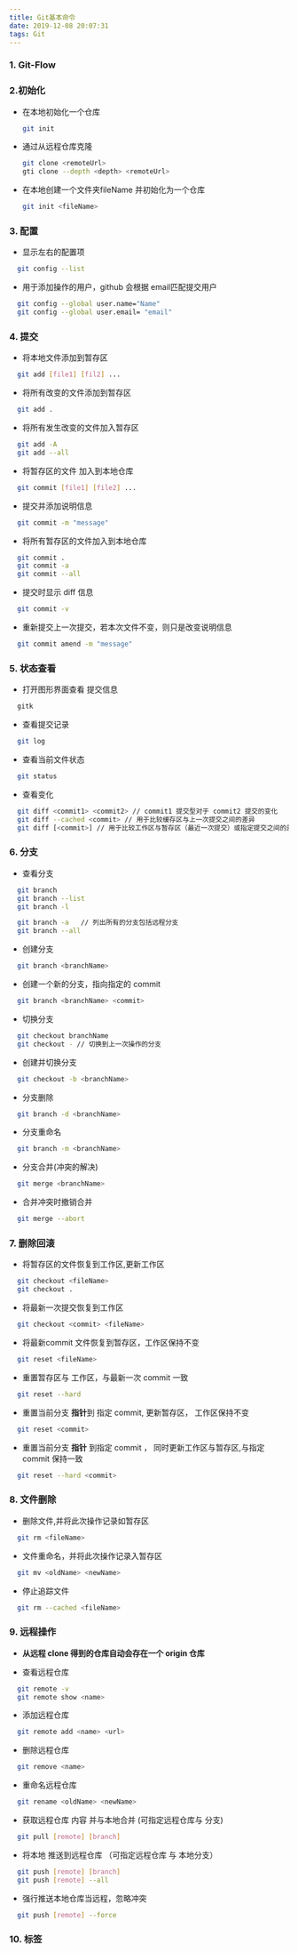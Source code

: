 ```yaml
---
title: Git基本命令
date: 2019-12-08 20:07:31
tags: Git
---
```


### 1. Git-Flow

### 2.初始化

+ 在本地初始化一个仓库
  ~~~bash
  git init  
  ~~~


+ 通过从远程仓库克隆
  ~~~bash
  git clone <remoteUrl>  
  gti clone --depth <depth> <remoteUrl>
  ~~~

+ 在本地创建一个文件夹fileName 并初始化为一个仓库
  ~~~bash
  git init <fileName>  
  ~~~

### 3. 配置

+ 显示左右的配置项
~~~bash
  git config --list
~~~

+ 用于添加操作的用户，github 会根据 email匹配提交用户
~~~bash
  git config --global user.name="Name"
  git config --global user.email= "email"
~~~

### 4. 提交

+  将本地文件添加到暂存区
~~~bash
  git add [file1] [fil2] ...
  ~~~

+ 将所有改变的文件添加到暂存区
~~~bash
  git add .  
  ~~~

+ 将所有发生改变的文件加入暂存区
~~~bash
  git add -A
  git add --all 
  ~~~

+ 将暂存区的文件 加入到本地仓库
~~~bash
  git commit [file1] [file2] ... 
  ~~~

+ 提交并添加说明信息
~~~bash
  git commit -m "message" 
  ~~~

+ 将所有暂存区的文件加入到本地仓库
~~~bash
  git commit .
  git commit -a
  git commit --all 
  ~~~

+ 提交时显示 diff 信息
~~~bash
  git commit -v
~~~

+ 重新提交上一次提交，若本次文件不变，则只是改变说明信息
~~~bash
  git commit amend -m "message" 
  ~~~

### 5. 状态查看

+ 打开图形界面查看 提交信息
~~~bash
  gitk 
  ~~~

+ 查看提交记录
~~~bash
  git log 
  ~~~

+ 查看当前文件状态
~~~bash
  git status 
  ~~~

+ 查看变化
~~~bash
  git diff <commit1> <commit2> // commit1 提交型对于 commit2 提交的变化
  git diff --cached <commit> // 用于比较缓存区与上一次提交之间的差异
  git diff [<commit>] // 用于比较工作区与暂存区（最近一次提交）或指定提交之间的差异
  ~~~

### 6. 分支
+ 查看分支
~~~bash
  git branch
  git branch --list
  git branch -l

  git branch -a   // 列出所有的分支包括远程分支
  git branch --all
~~~

+ 创建分支
~~~bash
  git branch <branchName>
~~~

+ 创建一个新的分支，指向指定的 commit
~~~bash
  git branch <branchName> <commit>
~~~

+ 切换分支
~~~bash
  git checkout branchName
  git checkout - // 切换到上一次操作的分支
~~~

+ 创建并切换分支
~~~bash
  git checkout -b <branchName>
~~~

+ 分支删除
~~~bash
  git branch -d <branchName>
~~~

+ 分支重命名
~~~bash
  git branch -m <branchName>
~~~

+ 分支合并(冲突的解决)
~~~bash
  git merge <branchName>
~~~

+ 合并冲突时撤销合并
~~~bash
  git merge --abort
~~~

### 7. 删除回滚

+ 将暂存区的文件恢复到工作区,更新工作区
~~~bash
  git checkout <fileName>
  git checkout .
~~~

+ 将最新一次提交恢复到工作区
~~~bash
  git checkout <commit> <fileName>
~~~

+ 将最新commit 文件恢复到暂存区，工作区保持不变
~~~bash
  git reset <fileName>
~~~

+ 重置暂存区与 工作区，与最新一次 commit 一致
~~~bash
  git reset --hard 
~~~

+ 重置当前分支 **指针**到 指定 commit, 更新暂存区， 工作区保持不变
~~~bash
  git reset <commit>
~~~

+ 重置当前分支 **指针** 到指定 commit ， 同时更新工作区与暂存区,与指定 commit 保持一致
~~~bash
  git reset --hard <commit>
~~~

### 8. 文件删除

+ 删除文件,并将此次操作记录如暂存区
~~~bash
  git rm <fileName>
~~~

+ 文件重命名，并将此次操作记录入暂存区
~~~bash
  git mv <oldName> <newName>
~~~

+ 停止追踪文件
~~~bash
  git rm --cached <fileName>
~~~


### 9. 远程操作

+ **从远程 clone 得到的仓库自动会存在一个 origin 仓库**

+ 查看远程仓库
~~~bash
  git remote -v
  git remote show <name>
~~~

+ 添加远程仓库
~~~bash
  git remote add <name> <url>
~~~

+ 删除远程仓库
~~~bash 
  git remove <name>
~~~

+ 重命名远程仓库
~~~bash
  git rename <oldName> <newName>
~~~

+ 获取远程仓库 内容 并与本地合并 (可指定远程仓库与 分支)
~~~bash
  git pull [remote] [branch]
~~~

+ 将本地 推送到远程仓库 （可指定远程仓库 与 本地分支）
~~~bash
  git push [remote] [branch]
  git push [remote] --all
~~~

+ 强行推送本地仓库当远程，忽略冲突
~~~bash
  git push [remote] --force
~~~

### 10. 标签